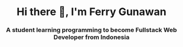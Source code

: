 <h1 align="center">Hi there 👋, I'm Ferry Gunawan</h1>
<h3 align="center">A student learning programming to become Fullstack Web Developer from Indonesia</h3>

